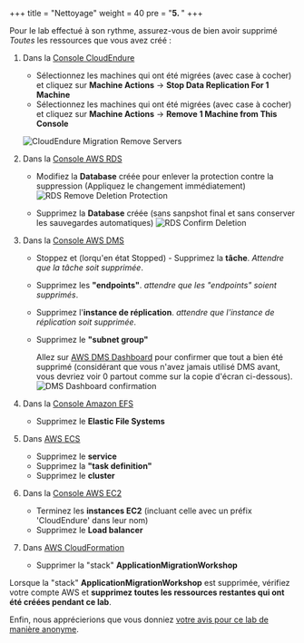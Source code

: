 +++
title = "Nettoyage"
weight = 40
pre = "<b>5. </b>"
+++

Pour le lab effectué à son rythme, assurez-vous de bien avoir supprimé _Toutes_ les ressources que vous avez créé :

1. Dans la <a href="https://console.cloudendure.com" target="_blank">Console CloudEndure</a>       
   - Sélectionnez les machines qui ont été migrées (avec case à cocher) et cliquez sur **Machine Actions** -> **Stop Data Replication For 1 Machine**
   - Sélectionnez les machines qui ont été migrées (avec case à cocher) et cliquez sur **Machine Actions** -> **Remove 1 Machine from This Console**
  
    ![CloudEndure Migration Remove Servers](/cleanup/ce-stop-remove-from-console.eng.png)

2. Dans la <a href="https://us-west-2.console.aws.amazon.com/rds/home?region=us-west-2#databases:" target="_blank">Console AWS RDS</a>         
   - Modifiez la **Database** créée pour enlever la protection contre la suppression (Appliquez le changement immédiatement)
    ![RDS Remove Deletion Protection](/cleanup/db-remove-deletion-protection.en.png)
  
   - Supprimez la **Database** créée (sans sanpshot final et sans conserver les sauvegardes automatiques)
    ![RDS Confirm Deletion](/cleanup/db-delete-confirm.en.png)

3. Dans la <A href="https://us-west-2.console.aws.amazon.com/dms/v2/home?region=us-west-2#replicationInstances" target="_blank">Console AWS DMS</a>            
   - Stoppez et (lorqu'en état Stopped) - Supprimez la **tâche**. *Attendre que la tâche soit supprimée*.
   - Supprimez les **"endpoints"**. *attendre que les "endpoints" soient supprimés*.
   - Supprimez l'**instance de réplication**. *attendre que l'instance de réplication soit supprimée*.
   - Supprimez le **"subnet group"** 
  
     Allez sur <a href="https://us-west-2.console.aws.amazon.com/dms/v2/home?region=us-west-2#dashboard" target="_blank">AWS DMS Dashboard</a> pour confirmer que tout a bien été supprimé (considérant que vous n'avez jamais utilisé DMS avant, vous devriez voir 0 partout comme sur la copie d'écran ci-dessous).
     ![DMS Dashboard confirmation](/cleanup/dms-dashboard-final.en.png)
   
4. Dans la <a href="https://us-west-2.console.aws.amazon.com/efs/home?region=us-west-2" target="_blank">Console Amazon EFS</a>        
   - Supprimez le **Elastic File Systems**
      
5. Dans <a href="https://us-west-2.console.aws.amazon.com/ecs/home?region=us-west-2#/getStarted" target="_blank">AWS ECS</a>      
   - Supprimez le **service**
   - Supprimez la **"task definition"**
   - Supprimez le **cluster**  

6. Dans la <a href="https://us-west-2.console.aws.amazon.com/ec2/v2/home?region=us-west-2#Home:" target="_blank">Console AWS EC2</a>      
   - Terminez les **instances EC2** (incluant celle avec un préfix 'CloudEndure' dans leur nom)
   - Supprimez le **Load balancer**

7. Dans <a href="https://us-west-2.console.aws.amazon.com/cloudformation/home?region=us-west-2#/stacks" target="_blank">AWS CloudFormation</a>            
   - Supprimer la "stack" **ApplicationMigrationWorkshop**
  
Lorsque la "stack" **ApplicationMigrationWorkshop** est supprimée, vérifiez votre compte AWS et **supprimez toutes les ressources restantes qui ont été créées pendant ce lab**.

Enfin, nous apprécierions que vous donniez <a href="https://amazonmr.au1.qualtrics.com/jfe/form/SV_0dfrnubGKXavgR7">votre avis pour ce lab de manière anonyme</a>.